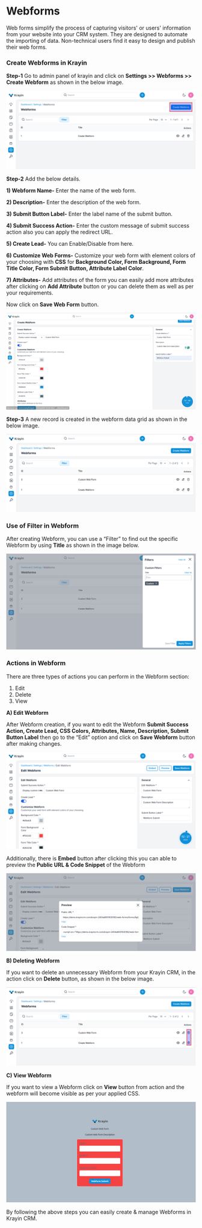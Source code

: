 # Webforms

Web forms simplify the process of capturing visitors' or users' information from your website into your CRM system. They are designed to automate the importing of data. Non-technical users find it easy to design and publish their web forms.

### Create Webforms in Krayin

**Step-1** Go to admin panel of krayin and click on **Settings >> Webforms >> Create Webform** as shown in the below image.

![Webforms](../../assets/2.x/images/setting/webform.png)

**Step-2** Add the below details.

**1) Webform Name-** Enter the name of the web form.

**2) Description-** Enter the description of the web form.

**3) Submit Button Label-** Enter the label name of the submit button.

**4) Submit Success Action-** Enter the custom message of submit success action also you can apply the redirect URL.

**5) Create Lead-** You can Enable/Disable from here.

**6) Customize Web Forms-** Customize your web form with element colors of your choosing with **CSS** for **Background Color, Form Background, Form Title Color, Form Submit Button, Attribute Label Color**.

**7) Attributes-** Add attributes of the form you can easily add more attributes after clicking on **Add Attribute** button or you can delete them as well as per your requirements.

Now click on **Save Web Form** button.

![Create Webforms](../../assets/2.x/images/setting/createWebform.png)

**Step-3** A new record is created in the webform data grid as shown in the below image.

![Webforms Grid](../../assets/2.x/images/setting/webformGrid.png)

### Use of Filter in Webform

After creating Webform, you can use a “Filter” to find out the specific Webform by using **Title** as shown in the image below.

![Grid](../../assets/2.x/images/setting/webformFilter.png)

### Actions in Webform

There are three types of actions you can perform in the Webform section:

1) Edit
2) Delete
3) View

**A) Edit Webform**

After Webform creation, if you want to edit the Webform **Submit Success Action, Create Lead, CSS Colors,  Attributes, Name, Description, Submit Button Label** then go to the “Edit” option and click on **Save Webform** button after making changes.

![Webform edit](../../assets/2.x/images/setting/editWebform.png)

Additionally, there is **Embed** button after clicking this you can able to preview the **Public URL & Code Snippet** of the Webform

![Webform edit](../../assets/2.x/images/setting/embed.png)

**B) Deleting Webform**

If you want to delete an unnecessary Webform from your Krayin CRM, in the action click on **Delete** button, as shown in the below image.

![Delete Grid](../../assets/2.x/images/setting/deleteWebform.png)

**C) View Webform**

If you want to view a Webform click on **View** button from action and the webform will become visible as per your applied CSS.

![Grid](../../assets/2.x/images/setting/webformOutput.png)

By following the above steps you can easily create & manage Webforms in Krayin CRM.
